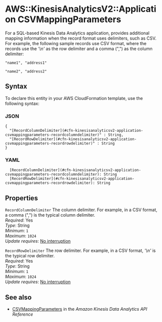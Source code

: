# AWS::KinesisAnalyticsV2::Application CSVMappingParameters<a name="aws-properties-kinesisanalyticsv2-application-csvmappingparameters"></a>

For a SQL\-based Kinesis Data Analytics application, provides additional mapping information when the record format uses delimiters, such as CSV\. For example, the following sample records use CSV format, where the records use the _'\\n'_ as the row delimiter and a comma \(","\) as the column delimiter:

`"name1", "address1"`

`"name2", "address2"`

## Syntax<a name="aws-properties-kinesisanalyticsv2-application-csvmappingparameters-syntax"></a>

To declare this entity in your AWS CloudFormation template, use the following syntax:

### JSON<a name="aws-properties-kinesisanalyticsv2-application-csvmappingparameters-syntax.json"></a>

```
{
  "[RecordColumnDelimiter](#cfn-kinesisanalyticsv2-application-csvmappingparameters-recordcolumndelimiter)" : String,
  "[RecordRowDelimiter](#cfn-kinesisanalyticsv2-application-csvmappingparameters-recordrowdelimiter)" : String
}
```

### YAML<a name="aws-properties-kinesisanalyticsv2-application-csvmappingparameters-syntax.yaml"></a>

```
  [RecordColumnDelimiter](#cfn-kinesisanalyticsv2-application-csvmappingparameters-recordcolumndelimiter): String
  [RecordRowDelimiter](#cfn-kinesisanalyticsv2-application-csvmappingparameters-recordrowdelimiter): String
```

## Properties<a name="aws-properties-kinesisanalyticsv2-application-csvmappingparameters-properties"></a>

`RecordColumnDelimiter` <a name="cfn-kinesisanalyticsv2-application-csvmappingparameters-recordcolumndelimiter"></a>
The column delimiter\. For example, in a CSV format, a comma \(","\) is the typical column delimiter\.  
_Required_: Yes  
_Type_: String  
_Minimum_: `1`  
_Maximum_: `1024`  
_Update requires_: [No interruption](https://docs.aws.amazon.com/AWSCloudFormation/latest/UserGuide/using-cfn-updating-stacks-update-behaviors.html#update-no-interrupt)

`RecordRowDelimiter` <a name="cfn-kinesisanalyticsv2-application-csvmappingparameters-recordrowdelimiter"></a>
The row delimiter\. For example, in a CSV format, _'\\n'_ is the typical row delimiter\.  
_Required_: Yes  
_Type_: String  
_Minimum_: `1`  
_Maximum_: `1024`  
_Update requires_: [No interruption](https://docs.aws.amazon.com/AWSCloudFormation/latest/UserGuide/using-cfn-updating-stacks-update-behaviors.html#update-no-interrupt)

## See also<a name="aws-properties-kinesisanalyticsv2-application-csvmappingparameters--seealso"></a>

- [CSVMappingParameters](https://docs.aws.amazon.com/kinesisanalytics/latest/apiv2/API_CSVMappingParameters.html) in the _Amazon Kinesis Data Analytics API Reference_
